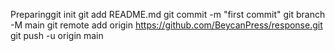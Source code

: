 Preparinggit init
git add README.md
git commit -m "first commit"
git branch -M main
git remote add origin https://github.com/BeycanPress/response.git
git push -u origin main